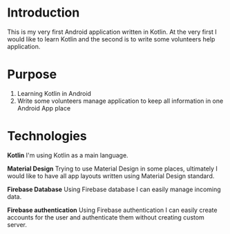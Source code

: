 # Introduction
This is my very first Android application written in Kotlin. 
At the very first I would like to learn Kotlin and the second is to write some volunteers help application.

# Purpose

1. Learning Kotlin in Android
2. Write some volunteers manage application to keep all information in one Android App place

# Technologies

**Kotlin** I'm using Kotlin as a main language.

**Material Design** Trying to use Material Design in some places, ultimately I would like to have all app layouts written using Material Design standard.

**Firebase Database** Using Firebase database I can easily manage incoming data.

**Firebase authentication** Using Firebase authentication I can easily create accounts for the user and authenticate them without creating custom server. 
